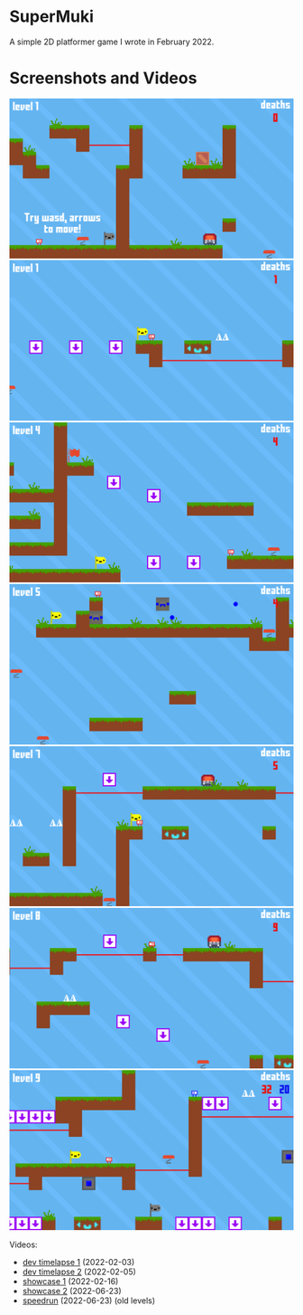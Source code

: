 # SuperMuki
A simple 2D platformer game I wrote in February 2022.

# Screenshots and Videos
![image](https://github.com/Krist0FF-T/supermuki/blob/main/screenshots/1.png)
![image](https://github.com/Krist0FF-T/supermuki/blob/main/screenshots/2.png)
![image](https://github.com/Krist0FF-T/supermuki/blob/main/screenshots/3.png)
![image](https://github.com/Krist0FF-T/supermuki/blob/main/screenshots/4.png)
![image](https://github.com/Krist0FF-T/supermuki/blob/main/screenshots/5.png)
![image](https://github.com/Krist0FF-T/supermuki/blob/main/screenshots/6.png)
![image](https://github.com/Krist0FF-T/supermuki/blob/main/screenshots/7.png)

Videos:
- [dev timelapse 1](https://youtu.be/Q-xMv-7-QSE) (2022-02-03)
- [dev timelapse 2](https://youtu.be/8XiEqw7hZ4M) (2022-02-05)
- [showcase 1](https://youtu.be/guX0gV7cNg8) (2022-02-16)
- [showcase 2](https://youtu.be/cyQU5GEsEEk) (2022-06-23)
- [speedrun](https://youtu.be/1fcJsGiWx-4) (2022-06-23) (old levels)


